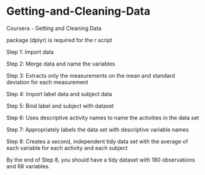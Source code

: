 # Getting-and-Cleaning-Data
Coursera - Getting and Cleaning Data

package (dplyr) is required for the r script

Step 1: Import data

Step 2: Merge data and name the variables

Step 3: Extracts only the measurements on the mean and standard deviation for each measurement

Step 4: Import label data and subject data

Step 5: Bind label and subject with dataset

Step 6: Uses descriptive activity names to name the activities in the data set

Step 7: Appropriately labels the data set with descriptive variable names

Step 8: Creates a second, independent tidy data set with the average of each variable for each activity and each subject

By the end of Step 8, you should have a tidy dataset with 180 observations and 68 variables.
